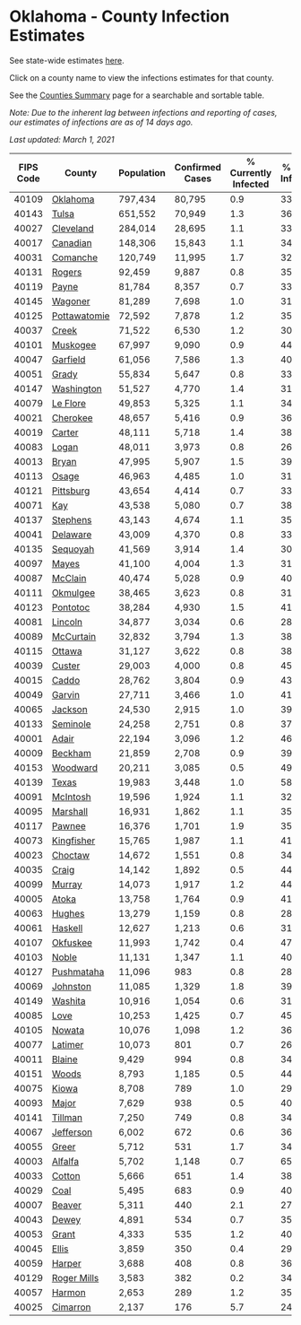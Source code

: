 # Oklahoma - County Infection Estimates

See state-wide estimates [here](/infections/us-ok).

Click on a county name to view the infections estimates for that county.

See the [Counties Summary](/infections/summary-counties) page for a searchable and sortable table.

*Note: Due to the inherent lag between infections and reporting of cases, our estimates of infections are as of 14 days ago.*

*Last updated: March 1, 2021*

|   FIPS Code |                       County |   Population |   Confirmed Cases |   % Currently Infected |   % Total Infected |
|-------------|------------------------------|--------------|-------------------|------------------------|--------------------|
|       40109 |         [Oklahoma](oklahoma) |      797,434 |            80,795 |                    0.9 |               33.7 |
|       40143 |               [Tulsa](tulsa) |      651,552 |            70,949 |                    1.3 |               36.1 |
|       40027 |       [Cleveland](cleveland) |      284,014 |            28,695 |                    1.1 |               33.7 |
|       40017 |         [Canadian](canadian) |      148,306 |            15,843 |                    1.1 |               34.9 |
|       40031 |         [Comanche](comanche) |      120,749 |            11,995 |                    1.7 |               32.3 |
|       40131 |             [Rogers](rogers) |       92,459 |             9,887 |                    0.8 |               35.2 |
|       40119 |               [Payne](payne) |       81,784 |             8,357 |                    0.7 |               33.9 |
|       40145 |           [Wagoner](wagoner) |       81,289 |             7,698 |                    1.0 |               31.5 |
|       40125 | [Pottawatomie](pottawatomie) |       72,592 |             7,878 |                    1.2 |               35.4 |
|       40037 |               [Creek](creek) |       71,522 |             6,530 |                    1.2 |               30.4 |
|       40101 |         [Muskogee](muskogee) |       67,997 |             9,090 |                    0.9 |               44.1 |
|       40047 |         [Garfield](garfield) |       61,056 |             7,586 |                    1.3 |               40.6 |
|       40051 |               [Grady](grady) |       55,834 |             5,647 |                    0.8 |               33.1 |
|       40147 |     [Washington](washington) |       51,527 |             4,770 |                    1.4 |               31.2 |
|       40079 |         [Le Flore](le-flore) |       49,853 |             5,325 |                    1.1 |               34.7 |
|       40021 |         [Cherokee](cherokee) |       48,657 |             5,416 |                    0.9 |               36.8 |
|       40019 |             [Carter](carter) |       48,111 |             5,718 |                    1.4 |               38.4 |
|       40083 |               [Logan](logan) |       48,011 |             3,973 |                    0.8 |               26.8 |
|       40013 |               [Bryan](bryan) |       47,995 |             5,907 |                    1.5 |               39.9 |
|       40113 |               [Osage](osage) |       46,963 |             4,485 |                    1.0 |               31.8 |
|       40121 |       [Pittsburg](pittsburg) |       43,654 |             4,414 |                    0.7 |               33.2 |
|       40071 |                   [Kay](kay) |       43,538 |             5,080 |                    0.7 |               38.7 |
|       40137 |         [Stephens](stephens) |       43,143 |             4,674 |                    1.1 |               35.4 |
|       40041 |         [Delaware](delaware) |       43,009 |             4,370 |                    0.8 |               33.8 |
|       40135 |         [Sequoyah](sequoyah) |       41,569 |             3,914 |                    1.4 |               30.9 |
|       40097 |               [Mayes](mayes) |       41,100 |             4,004 |                    1.3 |               31.9 |
|       40087 |           [McClain](mcclain) |       40,474 |             5,028 |                    0.9 |               40.6 |
|       40111 |         [Okmulgee](okmulgee) |       38,465 |             3,623 |                    0.8 |               31.2 |
|       40123 |         [Pontotoc](pontotoc) |       38,284 |             4,930 |                    1.5 |               41.8 |
|       40081 |           [Lincoln](lincoln) |       34,877 |             3,034 |                    0.6 |               28.5 |
|       40089 |       [McCurtain](mccurtain) |       32,832 |             3,794 |                    1.3 |               38.3 |
|       40115 |             [Ottawa](ottawa) |       31,127 |             3,622 |                    0.8 |               38.7 |
|       40039 |             [Custer](custer) |       29,003 |             4,000 |                    0.8 |               45.0 |
|       40015 |               [Caddo](caddo) |       28,762 |             3,804 |                    0.9 |               43.7 |
|       40049 |             [Garvin](garvin) |       27,711 |             3,466 |                    1.0 |               41.2 |
|       40065 |           [Jackson](jackson) |       24,530 |             2,915 |                    1.0 |               39.2 |
|       40133 |         [Seminole](seminole) |       24,258 |             2,751 |                    0.8 |               37.1 |
|       40001 |               [Adair](adair) |       22,194 |             3,096 |                    1.2 |               46.7 |
|       40009 |           [Beckham](beckham) |       21,859 |             2,708 |                    0.9 |               39.8 |
|       40153 |         [Woodward](woodward) |       20,211 |             3,085 |                    0.5 |               49.9 |
|       40139 |               [Texas](texas) |       19,983 |             3,448 |                    1.0 |               58.2 |
|       40091 |         [McIntosh](mcintosh) |       19,596 |             1,924 |                    1.1 |               32.1 |
|       40095 |         [Marshall](marshall) |       16,931 |             1,862 |                    1.1 |               35.9 |
|       40117 |             [Pawnee](pawnee) |       16,376 |             1,701 |                    1.9 |               35.0 |
|       40073 |     [Kingfisher](kingfisher) |       15,765 |             1,987 |                    1.1 |               41.4 |
|       40023 |           [Choctaw](choctaw) |       14,672 |             1,551 |                    0.8 |               34.5 |
|       40035 |               [Craig](craig) |       14,142 |             1,892 |                    0.5 |               44.1 |
|       40099 |             [Murray](murray) |       14,073 |             1,917 |                    1.2 |               44.1 |
|       40005 |               [Atoka](atoka) |       13,758 |             1,764 |                    0.9 |               41.7 |
|       40063 |             [Hughes](hughes) |       13,279 |             1,159 |                    0.8 |               28.5 |
|       40061 |           [Haskell](haskell) |       12,627 |             1,213 |                    0.6 |               31.5 |
|       40107 |         [Okfuskee](okfuskee) |       11,993 |             1,742 |                    0.4 |               47.3 |
|       40103 |               [Noble](noble) |       11,131 |             1,347 |                    1.1 |               40.1 |
|       40127 |     [Pushmataha](pushmataha) |       11,096 |               983 |                    0.8 |               28.9 |
|       40069 |         [Johnston](johnston) |       11,085 |             1,329 |                    1.8 |               39.0 |
|       40149 |           [Washita](washita) |       10,916 |             1,054 |                    0.6 |               31.4 |
|       40085 |                 [Love](love) |       10,253 |             1,425 |                    0.7 |               45.7 |
|       40105 |             [Nowata](nowata) |       10,076 |             1,098 |                    1.2 |               36.4 |
|       40077 |           [Latimer](latimer) |       10,073 |               801 |                    0.7 |               26.4 |
|       40011 |             [Blaine](blaine) |        9,429 |               994 |                    0.8 |               34.2 |
|       40151 |               [Woods](woods) |        8,793 |             1,185 |                    0.5 |               44.2 |
|       40075 |               [Kiowa](kiowa) |        8,708 |               789 |                    1.0 |               29.6 |
|       40093 |               [Major](major) |        7,629 |               938 |                    0.5 |               40.3 |
|       40141 |           [Tillman](tillman) |        7,250 |               749 |                    0.8 |               34.0 |
|       40067 |       [Jefferson](jefferson) |        6,002 |               672 |                    0.6 |               36.8 |
|       40055 |               [Greer](greer) |        5,712 |               531 |                    1.7 |               34.2 |
|       40003 |           [Alfalfa](alfalfa) |        5,702 |             1,148 |                    0.7 |               65.7 |
|       40033 |             [Cotton](cotton) |        5,666 |               651 |                    1.4 |               38.0 |
|       40029 |                 [Coal](coal) |        5,495 |               683 |                    0.9 |               40.8 |
|       40007 |             [Beaver](beaver) |        5,311 |               440 |                    2.1 |               27.0 |
|       40043 |               [Dewey](dewey) |        4,891 |               534 |                    0.7 |               35.8 |
|       40053 |               [Grant](grant) |        4,333 |               535 |                    1.2 |               40.4 |
|       40045 |               [Ellis](ellis) |        3,859 |               350 |                    0.4 |               29.8 |
|       40059 |             [Harper](harper) |        3,688 |               408 |                    0.8 |               36.2 |
|       40129 |   [Roger Mills](roger-mills) |        3,583 |               382 |                    0.2 |               34.8 |
|       40057 |             [Harmon](harmon) |        2,653 |               289 |                    1.2 |               35.8 |
|       40025 |         [Cimarron](cimarron) |        2,137 |               176 |                    5.7 |               24.8 |